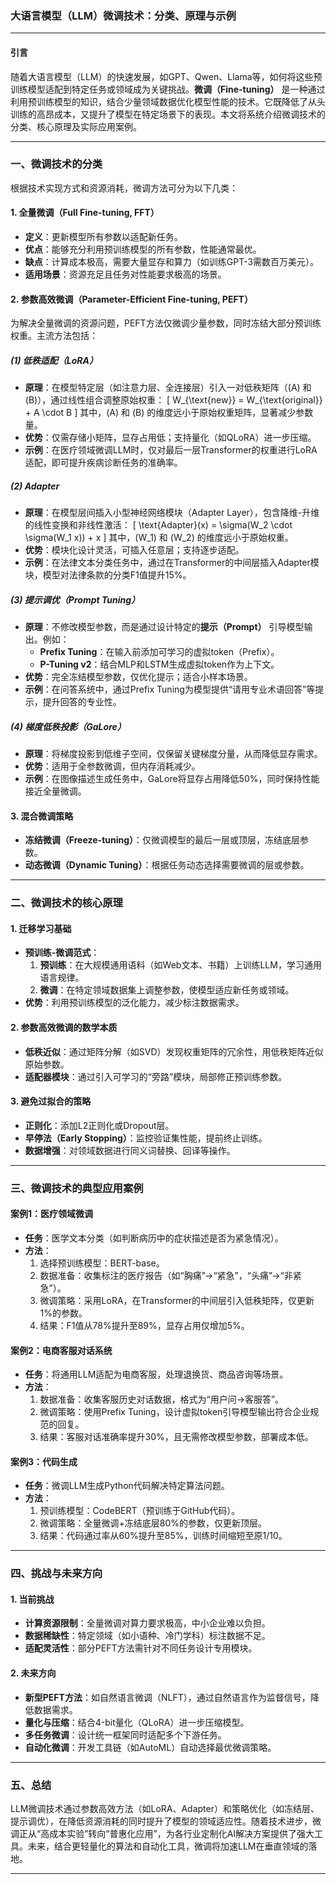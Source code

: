 ### 大语言模型（LLM）微调技术：分类、原理与示例

---

#### **引言**
随着大语言模型（LLM）的快速发展，如GPT、Qwen、Llama等，如何将这些预训练模型适配到特定任务或领域成为关键挑战。**微调（Fine-tuning）** 是一种通过利用预训练模型的知识，结合少量领域数据优化模型性能的技术。它既降低了从头训练的高昂成本，又提升了模型在特定场景下的表现。本文将系统介绍微调技术的分类、核心原理及实际应用案例。

---

### **一、微调技术的分类**
根据技术实现方式和资源消耗，微调方法可分为以下几类：

#### **1. 全量微调（Full Fine-tuning, FFT）**
- **定义**：更新模型所有参数以适配新任务。
- **优点**：能够充分利用预训练模型的所有参数，性能通常最优。
- **缺点**：计算成本极高，需要大量显存和算力（如训练GPT-3需数百万美元）。
- **适用场景**：资源充足且任务对性能要求极高的场景。

#### **2. 参数高效微调（Parameter-Efficient Fine-tuning, PEFT）**
为解决全量微调的资源问题，PEFT方法仅微调少量参数，同时冻结大部分预训练权重。主流方法包括：

##### **(1) 低秩适配（LoRA）**
- **原理**：在模型特定层（如注意力层、全连接层）引入一对低秩矩阵（\(A\) 和 \(B\)），通过线性组合调整原始权重：
  \[
  W_{\text{new}} = W_{\text{original}} + A \cdot B
  \]
  其中，\(A\) 和 \(B\) 的维度远小于原始权重矩阵，显著减少参数量。
- **优势**：仅需存储小矩阵，显存占用低；支持量化（如QLoRA）进一步压缩。
- **示例**：在医疗领域微调LLM时，仅对最后一层Transformer的权重进行LoRA适配，即可提升疾病诊断任务的准确率。

##### **(2) Adapter**
- **原理**：在模型层间插入小型神经网络模块（Adapter Layer），包含降维-升维的线性变换和非线性激活：
  \[
  \text{Adapter}(x) = \sigma(W_2 \cdot \sigma(W_1 x)) + x
  \]
  其中，\(W_1\) 和 \(W_2\) 的维度远小于原始权重。
- **优势**：模块化设计灵活，可插入任意层；支持逐步适配。
- **示例**：在法律文本分类任务中，通过在Transformer的中间层插入Adapter模块，模型对法律条款的分类F1值提升15%。

##### **(3) 提示调优（Prompt Tuning）**
- **原理**：不修改模型参数，而是通过设计特定的**提示（Prompt）** 引导模型输出。例如：
  - **Prefix Tuning**：在输入前添加可学习的虚拟token（Prefix）。
  - **P-Tuning v2**：结合MLP和LSTM生成虚拟token作为上下文。
- **优势**：完全冻结模型参数，仅优化提示；适合小样本场景。
- **示例**：在问答系统中，通过Prefix Tuning为模型提供“请用专业术语回答”等提示，提升回答的专业性。

##### **(4) 梯度低秩投影（GaLore）**
- **原理**：将梯度投影到低维子空间，仅保留关键梯度分量，从而降低显存需求。
- **优势**：适用于全参数微调，但内存消耗减少。
- **示例**：在图像描述生成任务中，GaLore将显存占用降低50%，同时保持性能接近全量微调。

#### **3. 混合微调策略**
- **冻结微调（Freeze-tuning）**：仅微调模型的最后一层或顶层，冻结底层参数。
- **动态微调（Dynamic Tuning）**：根据任务动态选择需要微调的层或参数。

---

### **二、微调技术的核心原理**
#### **1. 迁移学习基础**
- **预训练-微调范式**：
  1. **预训练**：在大规模通用语料（如Web文本、书籍）上训练LLM，学习通用语言规律。
  2. **微调**：在特定领域数据集上调整参数，使模型适应新任务或领域。
- **优势**：利用预训练模型的泛化能力，减少标注数据需求。

#### **2. 参数高效微调的数学本质**
- **低秩近似**：通过矩阵分解（如SVD）发现权重矩阵的冗余性，用低秩矩阵近似原始参数。
- **适配器模块**：通过引入可学习的“旁路”模块，局部修正预训练参数。

#### **3. 避免过拟合的策略**
- **正则化**：添加L2正则化或Dropout层。
- **早停法（Early Stopping）**：监控验证集性能，提前终止训练。
- **数据增强**：对领域数据进行同义词替换、回译等操作。

---

### **三、微调技术的典型应用案例**
#### **案例1：医疗领域微调**
- **任务**：医学文本分类（如判断病历中的症状描述是否为紧急情况）。
- **方法**：
  1. 选择预训练模型：BERT-base。
  2. 数据准备：收集标注的医疗报告（如“胸痛”→“紧急”，“头痛”→“非紧急”）。
  3. 微调策略：采用LoRA，在Transformer的中间层引入低秩矩阵，仅更新1%的参数。
  4. 结果：F1值从78%提升至89%，显存占用仅增加5%。

#### **案例2：电商客服对话系统**
- **任务**：将通用LLM适配为电商客服，处理退换货、商品咨询等场景。
- **方法**：
  1. 数据准备：收集客服历史对话数据，格式为“用户问→客服答”。
  2. 微调策略：使用Prefix Tuning，设计虚拟token引导模型输出符合企业规范的回复。
  3. 结果：客服对话准确率提升30%，且无需修改模型参数，部署成本低。

#### **案例3：代码生成**
- **任务**：微调LLM生成Python代码解决特定算法问题。
- **方法**：
  1. 预训练模型：CodeBERT（预训练于GitHub代码）。
  2. 微调策略：全量微调+冻结底层80%的参数，仅更新顶层。
  3. 结果：代码通过率从60%提升至85%，训练时间缩短至原1/10。

---

### **四、挑战与未来方向**
#### **1. 当前挑战**
- **计算资源限制**：全量微调对算力要求极高，中小企业难以负担。
- **数据稀缺性**：特定领域（如小语种、冷门学科）标注数据不足。
- **适配灵活性**：部分PEFT方法需针对不同任务设计专用模块。

#### **2. 未来方向**
- **新型PEFT方法**：如自然语言微调（NLFT），通过自然语言作为监督信号，降低数据需求。
- **量化与压缩**：结合4-bit量化（QLoRA）进一步压缩模型。
- **多任务微调**：设计统一框架同时适配多个下游任务。
- **自动化微调**：开发工具链（如AutoML）自动选择最优微调策略。

---

### **五、总结**
LLM微调技术通过参数高效方法（如LoRA、Adapter）和策略优化（如冻结层、提示调优），在降低资源消耗的同时提升了模型的领域适应性。随着技术进步，微调正从“高成本实验”转向“普惠化应用”，为各行业定制化AI解决方案提供了强大工具。未来，结合更轻量化的算法和自动化工具，微调将加速LLM在垂直领域的落地。

---

